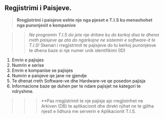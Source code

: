    ##     Regjistrimi i Paisjeve.


>  **Rregjistrimi i paisjeve eshte nje nga pjeset e T.I.S ku menaxhohet nga punonjesit e kompanive**

>>  *Ne programin T.I.S do jete nje dritare ku do kerkoj disa te dhena rreth 
paisjeve qe ata do ngarkojne ne sistemin e software-it te T.I.S!*
>> Skenari i rregjistrimit te pajisjeve do tu kerkoj punonjesve te dhena baze si nje numer unik identifikimi (ID)
1.   Emrin e pajisjes
2.   Numrin e serise 
3.   Emrin e kompanise se pajisjes 
4.   Numrin e paisjeve qe jane ne gjendje 
5.   Te dhenat rreth Software-ve dhe Hardware-ve qe posedon pajisja 
6.   Informacione baze qe duhen per te ndare pajisjet ne kategori te ndryshme. 
>>>  **Pas rregjistrimit te nje pajisje ajo rregjistrihet ne Arkiven (DB) te aplikacionit
dhe direkt njihet ne te gjitha njesit e lidhura me serverin e Aplikacionit T.I.S.


